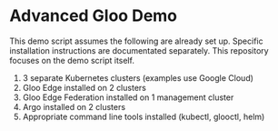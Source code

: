 # Advanced Gloo Demo

This demo script assumes the following are already set up. Specific installation instructions are documentated separately. This repository focuses on the demo script itself.

1. 3 separate Kubernetes clusters (examples use Google Cloud)
2. Gloo Edge installed on 2 clusters
3. Gloo Edge Federation installed on 1 management cluster
4. Argo installed on 2 clusters
5. Appropriate command line tools installed (kubectl, glooctl, helm)

